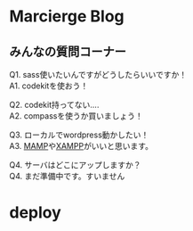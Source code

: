 # Marcierge Blog

## みんなの質問コーナー
Q1. sass使いたいんですがどうしたらいいですか！  
A1. codekitを使おう！

Q2. codekit持ってない....  
A2. compassを使うか買いましょう！  

Q3. ローカルでwordpress動かしたい！  
A3. [MAMP](http://www.mamp.info/en/)や[XAMPP](https://www.apachefriends.org/jp/)がいいと思います。

Q4. サーバはどこにアップしますか？  
Q4. まだ準備中です。すいません

# deploy

